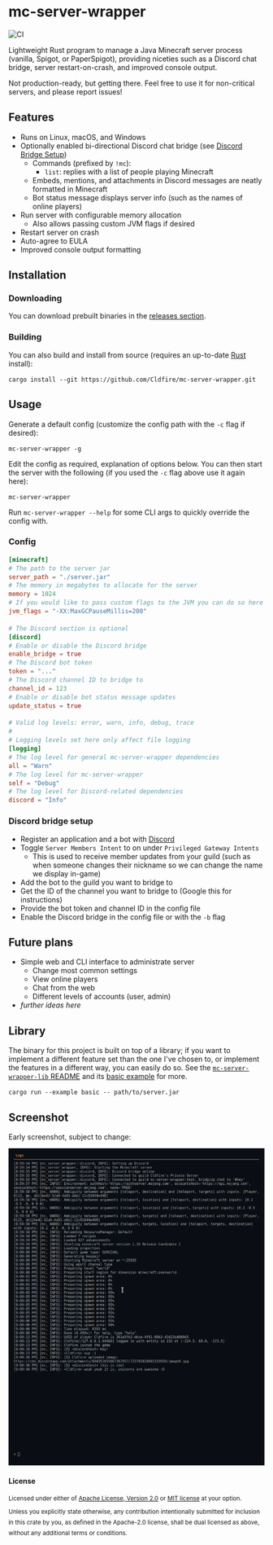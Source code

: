 # mc-server-wrapper

![CI](https://github.com/Cldfire/mc-server-wrapper/workflows/CI/badge.svg)

Lightweight Rust program to manage a Java Minecraft server process (vanilla, Spigot, or PaperSpigot), providing niceties such as a Discord chat bridge, server restart-on-crash, and improved console output.

Not production-ready, but getting there. Feel free to use it for non-critical servers, and please report issues!

## Features

* Runs on Linux, macOS, and Windows
* Optionally enabled bi-directional Discord chat bridge (see [Discord Bridge Setup](#discord-bridge-setup))
    * Commands (prefixed by `!mc`):
        * `list`: replies with a list of people playing Minecraft
    * Embeds, mentions, and attachments in Discord messages are neatly formatted in Minecraft
    * Bot status message displays server info (such as the names of online players)
* Run server with configurable memory allocation
    * Also allows passing custom JVM flags if desired
* Restart server on crash
* Auto-agree to EULA
* Improved console output formatting

## Installation

### Downloading

You can download prebuilt binaries in the [releases section](https://github.com/Cldfire/mc-server-wrapper/releases).

### Building

You can also build and install from source (requires an up-to-date [Rust](https://www.rust-lang.org) install):

```
cargo install --git https://github.com/Cldfire/mc-server-wrapper.git
```

## Usage

Generate a default config (customize the config path with the `-c` flag if desired):

```
mc-server-wrapper -g
```

Edit the config as required, explanation of options below. You can then start the server with the following (if you used the `-c` flag above use it again here):

```
mc-server-wrapper
```

Run `mc-server-wrapper --help` for some CLI args to quickly override the config with.

### Config

```toml
[minecraft]
# The path to the server jar
server_path = "./server.jar"
# The memory in megabytes to allocate for the server
memory = 1024
# If you would like to pass custom flags to the JVM you can do so here
jvm_flags = "-XX:MaxGCPauseMillis=200"

# The Discord section is optional
[discord]
# Enable or disable the Discord bridge
enable_bridge = true
# The Discord bot token
token = "..."
# The Discord channel ID to bridge to
channel_id = 123
# Enable or disable bot status message updates
update_status = true

# Valid log levels: error, warn, info, debug, trace
#
# Logging levels set here only affect file logging
[logging]
# The log level for general mc-server-wrapper dependencies
all = "Warn"
# The log level for mc-server-wrapper
self = "Debug"
# The log level for Discord-related dependencies
discord = "Info"
```

### Discord bridge setup

* Register an application and a bot with [Discord](https://discordapp.com/developers/applications)
* Toggle `Server Members Intent` to on under `Privileged Gateway Intents`
  * This is used to receive member updates from your guild (such as when someone changes their nickname so we can change the name we display in-game)
* Add the bot to the guild you want to bridge to
* Get the ID of the channel you want to bridge to (Google this for instructions)
* Provide the bot token and channel ID in the config file
* Enable the Discord bridge in the config file or with the `-b` flag

## Future plans

* Simple web and CLI interface to administrate server
    * Change most common settings
    * View online players
    * Chat from the web
    * Different levels of accounts (user, admin)
* _further ideas here_

## Library

The binary for this project is built on top of a library; if you want to implement a different feature set than the one I've chosen to, or implement the features in a different way, you can easily do so. See the [`mc-server-wrapper-lib` README](mc-server-wrapper-lib/README.md) and its [basic example](mc-server-wrapper-lib/examples/basic.rs) for more.

```
cargo run --example basic -- path/to/server.jar
```

## Screenshot

Early screenshot, subject to change:

![demo screenshot showing off the TUI](tui-demo.png)

#### License

<sup>
Licensed under either of <a href="LICENSE-APACHE">Apache License, Version
2.0</a> or <a href="LICENSE-MIT">MIT license</a> at your option.
</sup>

<br>

<sub>
Unless you explicitly state otherwise, any contribution intentionally submitted
for inclusion in this crate by you, as defined in the Apache-2.0 license, shall
be dual licensed as above, without any additional terms or conditions.
</sub>
